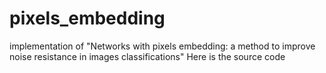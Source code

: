 # pixels_embedding
implementation of "Networks with pixels embedding: a method to improve noise resistance in images classifications"
Here is the source code
